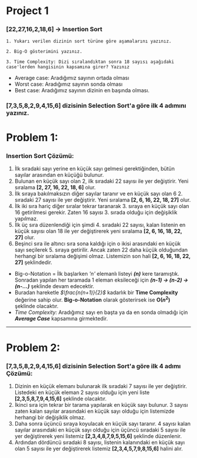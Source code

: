 # Project 1

### [22,27,16,2,18,6] -> Insertion Sort

    1. Yukarı verilen dizinin sort türüne göre aşamalarını yazınız.

    2. Big-O gösterimini yazınız.

    3. Time Complexity: Dizi sıralandıktan sonra 18 sayısı aşağıdaki case'lerden hangisinin kapsamına girer? Yazınız

* Average case: Aradığımız sayının ortada olması
* Worst case: Aradığımız sayının sonda olması
* Best case: Aradığımız sayının dizinin en başında olması.


### [7,3,5,8,2,9,4,15,6] dizisinin Selection Sort'a göre ilk 4 adımını yazınız.


# Problem 1: 
### Insertion Sort Çözümü:

1. İlk sıradaki sayı yerine en küçük sayı gelmesi gerektiğinden, bütün sayılar arasından en küçüğü bulunur.
2. Bulunan en küçük sayı olan 2, ilk sıradaki 22 sayısı ile yer değiştirir. Yeni sıralama **[2, 27, 16, 22, 18, 6]** olur.
3. İlk sıraya bakılmaksızın diğer sayılar taranır ve en küçük sayı olan 6 2. sıradaki 27 sayısı ile yer değiştirir. Yeni sıralama **[2, 6, 16, 22, 18, 27]** olur.
4. İlk iki sıra hariç diğer sıralar tekrar taranarak 3. sıraya en küçük sayı olan 16 getirilmesi gerekir. Zaten 16 sayısı 3. sırada olduğu için değişiklik yapılmaz.
5. İlk üç sıra düzenlendiği için şimdi 4. sıradaki 22 sayısı, kalan listenin en küçük sayısı olan 18 ile yer değiştirerek yeni sıralama **[2, 6, 16, 18, 22, 27]** olur.
6. Beşinci sıra ile altıncı sıra sona kaldığı için o ikisi arasındaki en küçük sayı seçilerek 5. sıraya getirilir. Ancak zaten 22 daha küçük olduğundan herhangi bir sıralama değişimi olmaz. Listemizin son hali **[2, 6, 16, 18, 22, 27]** şeklindedir.

* Big-o-Notation = İlk başlarken *'n'* elemanlı listeyi **_(n)_** kere taramıştık. Sonradan yapılan her taramada 1 eleman eksileceği için **_(n-1) -> (n-2) -> (n-...)_** şeklinde devam edecektir.  
* Buradan hareketle *$\frac{n(n+1)}{2}$* kadarlık bir **Time Complexity** değerine sahip olur. **Big-o-Notation** olarak gösterirsek ise **O($n^2$)** şeklinde olacaktır.
* *Time Complexity:* Aradığımız sayı en başta ya da en sonda olmadığı için **_Average Case_** kapsamına girmektedir.

***

# Problem 2:
### [7,3,5,8,2,9,4,15,6] dizisinin Selection Sort'a göre ilk 4 adımı Çözümü:

1. Dizinin en küçük elemanı bulunarak ilk sıradaki 7 sayısı ile yer değiştirir. Listedeki en küçük eleman 2 sayısı olduğu için yeni liste **[2,3,5,8,7,9,4,15,6]** şeklinde olacaktır.
2. İkinci sıra için tekrar bir tarama yapılarak en küçük sayı bulunur. 3 sayısı zaten kalan sayılar arasındaki en küçük sayı olduğu için listemizde herhangi bir değişiklik olmaz.
3. Daha sonra üçüncü sıraya koyulacak en küçük sayı taranır. 4 sayısı kalan sayılar arasındaki en küçük sayı olduğu için üçüncü sıradaki 5 sayısı ile yer değiştirerek yeni listemiz **[2,3,4,8,7,9,5,15,6]** şeklinde düzenlenir.
4. Ardından dördüncü sıradaki 8 sayısı, listenin kalanındaki en küçük sayı olan 5 sayısı ile yer değiştirerek listemiz **[2,3,4,5,7,9,8,15,6]** halini alır.